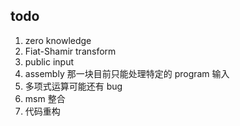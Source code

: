 ## todo

1. zero knowledge
2. Fiat-Shamir transform
3. public input
4. assembly 那一块目前只能处理特定的 program 输入
5. 多项式运算可能还有 bug
6. msm 整合
7. 代码重构
